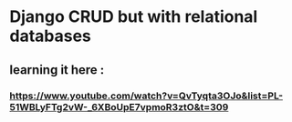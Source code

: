 # Django CRUD but with relational databases

## learning it here : 
### https://www.youtube.com/watch?v=QvTyqta3OJo&list=PL-51WBLyFTg2vW-_6XBoUpE7vpmoR3ztO&t=309